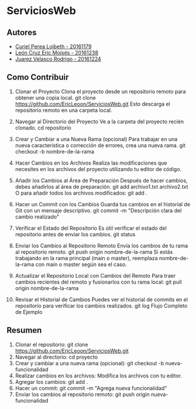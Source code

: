 ﻿# ServiciosWeb
## Autores
- [Curiel Perea Loibeth - 20161179](https://github.com/usuario)
- [León Cruz Eric Moisés - 20161238](https://github.com/usuario)
- [Juarez Velasco Rodrigo - 20161224](https://github.com/usuario)

## Como Contribuir
1. Clonar el Proyecto
Clona el proyecto desde un repositorio remoto para obtener una copia local.
git clone https://github.com/EricLeoon/ServiciosWeb.git
Esto descarga el repositorio remoto en una carpeta local.
2. Navegar al Directorio del Proyecto
Ve a la carpeta del proyecto recién clonado.
cd repositorio
3. Crear y Cambiar a una Nueva Rama (opcional)
Para trabajar en una nueva característica o corrección de errores, crea una nueva rama.
git checkout -b nombre-de-la-rama
4. Hacer Cambios en los Archivos
Realiza las modificaciones que necesites en los archivos del proyecto utilizando tu editor de código.

5. Añadir los Cambios al Área de Preparación
Después de hacer cambios, debes añadirlos al área de preparación.
git add archivo1.txt archivo2.txt
O para añadir todos los archivos modificados:
git add .
6. Hacer un Commit con los Cambios
Guarda tus cambios en el historial de Git con un mensaje descriptivo.
git commit -m "Descripción clara del cambio realizado"
7. Verificar el Estado del Repositorio
Es útil verificar el estado del repositorio antes de enviar los cambios.
git status
8. Enviar los Cambios al Repositorio Remoto
Envía los cambios de tu rama al repositorio remoto.
git push origin nombre-de-la-rama
Si estás trabajando en la rama principal (main o master), reemplaza nombre-de-la-rama con main o master según sea el caso.
9. Actualizar el Repositorio Local con Cambios del Remoto
Para traer cambios recientes del remoto y fusionarlos con tu rama local:
git pull origin nombre-de-la-rama
10. Revisar el Historial de Cambios
Puedes ver el historial de commits en el repositorio para verificar los cambios realizados.
git log
Flujo Completo de Ejemplo
## Resumen
1. Clonar el repositorio:
git clone https://github.com/EricLeoon/ServiciosWeb.git
2. Navegar al directorio:
cd proyecto
3. Crear y cambiar a una nueva rama (opcional):
git checkout -b nueva-funcionalidad
4. Realizar cambios en los archivos: Modifica los archivos con tu editor.
5. Agregar los cambios:
git add .
6. Hacer un commit:
git commit -m "Agrega nueva funcionalidad"
7. Enviar los cambios al repositorio remoto:
git push origin nueva-funcionalidad
